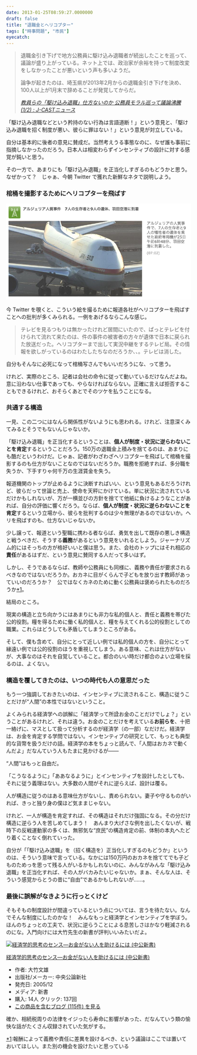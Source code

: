 ```yaml
---
date: 2013-01-25T08:59:27.0000000
draft: false
title: "退職金とヘリコプター"
tags: ["時事問題", "市民"]
eyecatch: 
---
```


<blockquote cite="http://www.j-cast.com/2013/01/24162623.html">
<p>退職金引き下げで地方公務員に駆け込み退職者が続出したことを巡って、議論が盛り上がっている。ネット上では、政治家が余裕を持って制度改変をしなかったことが悪いという声も多いようだ。</p><p>論争が起きたのは、埼玉県が2013年2月からの退職金引き下げを決め、100人以上が1月末で辞めることが発覚してからだ。</p>

<cite><a href="http://www.j-cast.com/2013/01/24162623.html">&#x6559;&#x54E1;&#x3089;&#x306E;&#x300C;&#x99C6;&#x3051;&#x8FBC;&#x307F;&#x9000;&#x8077;&#x300D;&#x4ED5;&#x65B9;&#x306A;&#x3044;&#x306E;&#x304B; &#x516C;&#x52D9;&#x54E1;&#x30E2;&#x30E9;&#x30EB;&#x5DE1;&#x3063;&#x3066;&#x8B70;&#x8AD6;&#x6CB8;&#x9A30; (1/2) : J-CAST&#x30CB;&#x30E5;&#x30FC;&#x30B9;</a></cite>
</blockquote>
<p>「駆け込み退職などという矜持のない行為は言語道断！」という意見と、「駆け込み退職を招く制度が悪い、彼らに罪はない！」という意見が対立している。</p><p>自分は基本的に後者の意見に賛成だ。当然考えうる事態なのに、なぜ誰も事前に指摘しなかったのだろう。日本人は相変わらずインセンティブの設計に対する感覚が鈍いと思う。</p><p>その一方で、あまりにも「駆け込み退職」を正当化しすぎるのもどうかと思う。なぜかって？　じゃぁ、今朝 Twitter で獲れた新鮮なネタで説明しよう。</p>

<div class="section">
<h3>棺桶を撮影するためにヘリコプターを飛ばす</h3>
<p><span itemscope itemtype="http://schema.org/Photograph"><img src="20130125075242.png" alt="f:id:daruyanagi:20130125075242p:plain" title="f:id:daruyanagi:20130125075242p:plain" class="hatena-fotolife" itemprop="image"></span></p><p>今 Twitter を覗くと、こういう絵を撮るために報道各社がヘリコプターを飛ばすことへの批判が多くみられる。一例をあげるならこんな感じ。</p>

<blockquote>
<p>テレビを見るつもりは無かったけれど居間にいたので、ぱっとテレビを付けられて流れて来たのは、件の事件の被害者の方々が遺体で日本に戻られた放送だった。ヘリコプターまで出して実況中継をするテレビ局。その情報を欲しがっているのはわたしたちなのだろうか、、。テレビは消した。</p>

</blockquote>
<p>自分もそんなに必死になって棺桶写さんでもいいだろうにな、って思う。</p><p>けれど、実際のところ、記者は会社の命令に従って動いているだけなんだよね。意に沿わない仕事であっても、やらなければならない。正確に言えば拒否することもできるけれど、おそらくあとでそのツケを払うことになる。</p>

</div>
<div class="section">
<h3>共通する構造</h3>
<p>一見、この二つにはなんら関係性がないようにも思われる。けれど、注意深くみてみるとそうでもないんじゃないか。</p><p>「駆け込み退職」を正当化するということは、<b>個人が制度・状況に逆らわないことを肯定</b>するということだろう。150万の退職金上積みを捨てるのは、あまりにも酷だというわけだ。じゃぁ、記者がわざわざヘリコプターを飛ばして棺桶を撮影するのも仕方がないことなのではないだろうか。職務を拒絶すれば、多分職を失うか、下手すりゃ何千万の生涯賃金を失う。</p><p>報道機関のトップが止めるように決断すればいい、という意見もあるだろうけれど、彼らだって世論と売上、使命を天秤にかけている。単に状況に流されているだけかもしれないが、万が一横並びの方針を捨てて他紙に負けるようなことがあれば、自分の評価に響くだろう。ならば、<b>個人が制度・状況に逆らわないことを肯定</b>するという立場から、彼らを批判するのは少々無理があるのではないか。ヘリを飛ばすのも、仕方ないじゃないか。</p><p>少し譲って、報道という聖職に携わる者ならば、勇気を出して既存の悪しき構造と戦うべきだ、そうする<b>義務</b>があるという意見をいれるとしよう。ジャーナリズム的にはそっちの方が格好いいと僕は思う。また、会社のトップにはそれ相応の<b>責任</b>があるはずだ、という意見に賛同する人だって多いはず。</p><p>しかし、そうであるならば、教師や公務員にも同様に、義務や責任が要求されるべきなのではないだろうか。おカネに目がくらんで子どもを放り出す教師があっていいのだろうか？　公ではなくカネのために動く公務員は褒められたものだろうか<a href="#f1" name="fn1" title="報酬によって義務や責任に差異を設けるべき、という議論はここでは置いておいてほしい。また別の機会を設けたいと思っている">*1</a>。</p><p>結局のところ。</p><p>現実の構造と立ち向かうにはあまりにも非力な私的個人と、責任と義務を帯びた公的役割。糧を得るために働く私的個人と、糧を与えてくれる公的役割としての職業。これらはどうしても矛盾してしまうところがある。</p><p>そして、僕も含めて、自分にとって近しい例では私的個人の方を、自分にとって縁遠い例では公的役割のほうを重視してしまう。ある意味、これは仕方がないが、大事なのはそれを自覚していること。都合のいい時だけ都合のよい立場を採るのは、よくない。</p>

</div>
<div class="section">
<h3>構造を覆してきたのは、いつの時代も人の意思だった</h3>
<p>もう一つ強調しておきたいのは、インセンティブに流されること、構造に従うことだけが“人間”の本性ではないということ。</p><p>よくみられる経済学への誤解に「経済学って所詮お金のことだけでしょ？」ということがあるけれど、それは違う。お金のことだけを考えている<b>お前らを</b>、十把一絡げに、マスとして扱って分析するのが経済学（の一部）なだけだ。経済学は、お金を肯定する学問ではない。インセンティブの研究として、もっとも典型的な貨幣を扱うだけの話。経済学の本をちょっと読んで、「人間はおカネで動くんだよ」だなんていう人もたまに見かけるが――</p><p>“人間”はもっと自由だ。</p><p>「こうなるように」「ああなるように」とインセンティブを設計したとしても、それに従う義理はない。大多数の人間がそれに逆らえば、設計は覆る。</p><p>人が構造に従うのはある意味仕方がないし、責められない。妻子や守るものがいれば、きっと独り身の僕ほど気ままじゃない。</p><p>けれど、一人が構造を肯定すれば、その構造はそれだけ強固になる。その分だけ構造に逆らう人を苦しめてしまう！　あんまり大げさな例を出したくないが、戦時下の反戦運動家の多くは、無邪気な“庶民”の構造肯定の前、体制の本丸へたどり着くことなく倒れていった。</p><p>自分が「「駆け込み退職」を（招く構造を）正当化しすぎるのもどうか」というのは、そういう意味で言っている。なかには150万円のおカネを捨ててでも子どものためっを思って残る人がいるかもしれないのに、みんながみんな「駆け込み退職」を正当化すれば、その人がバカみたいじゃないか。まぁ、そんな人は、そういう感覚からとうの昔に“自由”であるかもしれないが……。</p>

</div>
<div class="section">
<h3>最後に誤解がなきように行っとくけど</h3>
<p>そもそもの制度設計が間違っているという点については、言うを待たない。なんでそんな制度にしたのかな！　みんなもっと経済学とインセンティブを学ぼう。ほんのちょっとの工夫で、状況に逆らうことによる息苦しさはかなり軽減されるのにな。入門向けには大竹先生の新書が評判いいみたいだよ。</p><p><div class="hatena-asin-detail"><a href="http://www.amazon.co.jp/exec/obidos/ASIN/4121018249/bestylesnet-22/"><img src="http://ecx.images-amazon.com/images/I/41HJ6KFT6VL._SL160_.jpg" class="hatena-asin-detail-image" alt="経済学的思考のセンス―お金がない人を助けるには (中公新書)" title="経済学的思考のセンス―お金がない人を助けるには (中公新書)"></a><div class="hatena-asin-detail-info"><p class="hatena-asin-detail-title"><a href="http://www.amazon.co.jp/exec/obidos/ASIN/4121018249/bestylesnet-22/">経済学的思考のセンス―お金がない人を助けるには (中公新書)</a></p><ul><li><span class="hatena-asin-detail-label">作者:</span> 大竹文雄</li><li><span class="hatena-asin-detail-label">出版社/メーカー:</span> 中央公論新社</li><li><span class="hatena-asin-detail-label">発売日:</span> 2005/12</li><li><span class="hatena-asin-detail-label">メディア:</span> 新書</li><li><span class="hatena-asin-detail-label">購入</span>: 14人 <span class="hatena-asin-detail-label">クリック</span>: 137回</li><li><a href="http://d.hatena.ne.jp/asin/4121018249/bestylesnet-22" target="_blank">この商品を含むブログ (115件) を見る</a></li></ul></div><div class="hatena-asin-detail-foot"></div></div></p><p>確か、相続税周りの法律をイジったら寿命に影響があった、だなんていう類の愉快な話がたくさん収録されていた気がする。</p>

</div><div class="footnote">
<p class="footnote"><a href="#fn1" name="f1" class="footnote-number">*1</a><span class="footnote-delimiter">:</span><span class="footnote-text">報酬によって義務や責任に差異を設けるべき、という議論はここでは置いておいてほしい。また別の機会を設けたいと思っている</span></p>
</div>